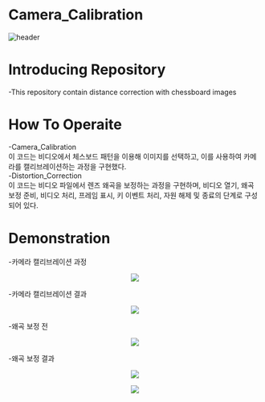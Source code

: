 # Camera_Calibration
![header](https://capsule-render.vercel.app/api?type=slice&color=auto&height=250&section=header&text=Camera&nbsp;Calibration&fontSize=80)

# Introducing Repository
-This repository contain distance correction with chessboard images

# How To Operaite
-Camera_Calibration<br/>
이 코드는 비디오에서 체스보드 패턴을 이용해 이미지를 선택하고, 이를 사용하여 카메라를 캘리브레이션하는 과정을 구현했다.<br/>
-Distortion_Correction<br/>
이 코드는 비디오 파일에서 렌즈 왜곡을 보정하는 과정을 구현하며, 비디오 열기, 왜곡 보정 준비, 비디오 처리, 프레임 표시, 키 이벤트 처리, 자원 해제 및 종료의 단계로 구성되어 있다. <br/>

# Demonstration
-카메라 캘리브레이션 과정<br/>
<p align="center">
  <img src="https://github.com/joyuns/Camera_Calibration/assets/90548771/dae12bcd-cb55-4ae0-8c48-55b5ae7d6d2c">
</p>
-카메라 캘리브레이션 결과<br/>
<p align="center">
  <img src="https://github.com/joyuns/Camera_Calibration/assets/90548771/3626b58c-0bfc-4f98-a1b5-bce42cef9f61">
</p>
-왜곡 보정 전<br/>
<p align="center">
  <img src="https://github.com/joyuns/Camera_Calibration/assets/90548771/e5c260a0-60cb-4cbe-9196-6052b32ccdf4">
</p>
-왜곡 보정 결과<br/>
<p align="center">
  <img src="https://github.com/joyuns/Camera_Calibration/assets/90548771/093795cb-c1b6-4b4f-b795-efbcf40d96b4">
</p>
<p align="center">
  <img src="https://github.com/joyuns/Camera_Calibration/assets/90548771/376470a5-cdb8-4162-9f54-71285fc6d532">
</p>
